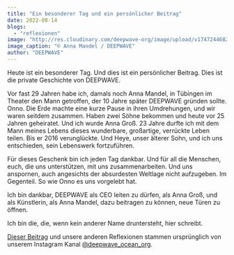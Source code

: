 ```yaml
---
title: "Ein besonderer Tag und ein persönlicher Beitrag"
date: 2022-08-14
blogs: 
  - "reflexionen"
image: "http://res.cloudinary.com/deepwave-org/image/upload/v1747244682/deepwave.org/Screenshot-2023-11-30-164121.png"
image_caption: "© Anna Mandel / DEEPWAVE"
author: "DEEPWAVE"
---
```


Heute ist ein besonderer Tag. Und dies ist ein persönlicher Beitrag. Dies ist die private Geschichte von DEEPWAVE.

Vor fast 29 Jahren habe ich, damals noch Anna Mandel, in Tübingen im Theater den Mann getroffen, der 10 Jahre später DEEPWAVE gründen sollte. Onno. Die Erde machte eine kurze Pause in ihren Umdrehungen, und wir waren seitdem zusammen. Haben zwei Söhne bekommen und heute vor 25 Jahren geheiratet. Und ich wurde Anna Groß. 23 Jahre durfte ich mit dem Mann meines Lebens dieses wunderbare, großartige, verrückte Leben teilen. Bis er 2016 verunglückte. Und Heye, unser älterer Sohn, und ich uns entschieden, sein Lebenswerk fortzuführen.

Für dieses Geschenk bin ich jeden Tag dankbar. Und für all die Menschen, euch, die uns unterstützen, mit uns zusammenarbeiten. Und uns anspornen, auch angesichts der absurdesten Weltlage nicht aufzugeben. Im Gegenteil. So wie Onno es uns vorgelebt hat.

Ich bin dankbar, DEEPWAVE als CEO leiten zu dürfen, als Anna Groß, und als Künstlerin, als Anna Mandel, dazu beitragen zu können, neue Türen zu öffnen.

Ich bin die, die, wenn kein anderer Name druntersteht, hier schreibt.

[Dieser Beitrag](https://www.instagram.com/p/ChPhtZVMmEk/?img_index=1) und unsere anderen Reflexionen stammen ursprünglich von unserem Instagram Kanal [@deepwave\_ocean\_org](https://www.instagram.com/deepwave_ocean_org/).
